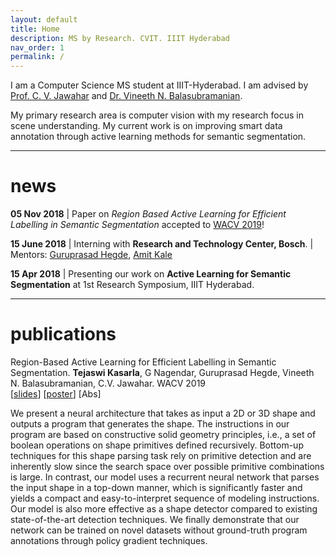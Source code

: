```yaml
---
layout: default
title: Home
description: MS by Research. CVIT. IIIT Hyderabad
nav_order: 1
permalink: /
---
```



I am a Computer Science MS student at IIIT-Hyderabad. I am advised by [Prof. C. V. Jawahar](http://faculty.iiit.ac.in/~jawahar/) and [Dr. Vineeth N. Balasubramanian](https://www.iith.ac.in/~vineethnb/).

My primary research area is computer vision with my research focus in scene understanding. My current work is on improving smart data annotation through active learning methods for semantic segmentation.

*** 

# news

**05 Nov 2018** | Paper on _Region Based Active Learning for Efficient Labelling in Semantic Segmentation_ accepted to [WACV 2019](wacv19.wacv.net)!

**15 June 2018** | Interning with **Research and Technology Center, Bosch**. \| Mentors: [Guruprasad Hegde](https://www.linkedin.com/in/guruprasad-hegde-657b81a/),  [Amit Kale](https://www.linkedin.com/in/kaleamit/)

**15 Apr 2018** | Presenting our work on **Active Learning for Semantic Segmentation** at 1st Research Symposium, IIIT Hyderabad.

***

# publications

Region-Based Active Learning for Efficient Labelling in Semantic Segmentation. **Tejaswi Kasarla**, G Nagendar, Guruprasad Hegde, Vineeth N. Balasubramanian, C.V. Jawahar. WACV 2019</br>
[[slides](assets/wacv%20spotlight%20presentation.pdf)] [[poster](assets/poster_wacv.pdf)]  <span>   [<a class="abstract">Abs</a>]
  
  
  
  
  
  
  
  
  </span>

  <!-- Hidden abstract block -->
  
  <span class="abstract hidden">
    <p>We present a neural architecture that takes as input a 2D or 3D shape and outputs a program that generates the shape. The instructions in our program are based on constructive solid geometry principles, i.e., a set of boolean operations on shape primitives defined recursively. Bottom-up techniques for this shape parsing task rely on primitive detection and are inherently slow since the search space over possible primitive combinations is large. In contrast, our model uses a recurrent neural network that parses the input shape in a top-down manner, which is significantly faster and yields a compact and easy-to-interpret sequence of modeling instructions. Our model is also more effective as a shape detector compared to existing state-of-the-art detection techniques. We finally demonstrate that our network can be trained on novel datasets without ground-truth program annotations through policy gradient techniques.</p>
  </span>
